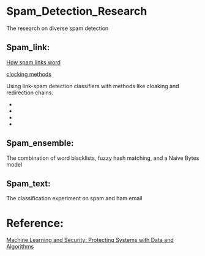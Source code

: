 # Spam_Detection_Research
The research on diverse spam detection

## Spam_link:

[How spam links word](https://tiptopsecurity.com/the-truth-about-clicking-links-in-email-and-what-to-do-instead/)

[clocking methods](https://prettylinks.com/docs/cloaking-vs-cloaking/)

Using link-spam detection classifiers with methods like cloaking and redirection chains.

-  

-

-

-

## Spam_ensemble:

The combination of word blacklists, fuzzy hash matching, and a Naive Bytes model

## Spam_text:

The classification experiment on spam and ham email

# Reference:
[Machine Learning and Security: Protecting Systems with Data and Algorithms](https://github.com/oreilly-mlsec/book-resources#machine-learning-and-security-protecting-systems-with-data-and-algorithms)
